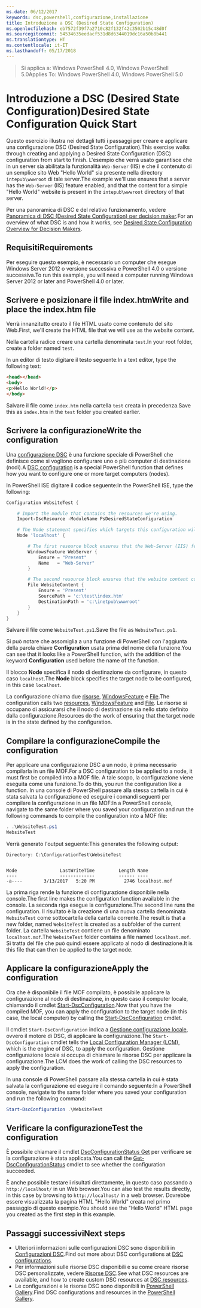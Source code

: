 ```yaml
---
ms.date: 06/12/2017
keywords: dsc,powershell,configurazione,installazione
title: Introduzione a DSC (Desired State Configuration)
ms.openlocfilehash: eb7572f39f7a2710c82f132f42c3502b15c48d0f
ms.sourcegitcommit: 54534635eedacf531d8d6344019dc16a50b8b441
ms.translationtype: HT
ms.contentlocale: it-IT
ms.lasthandoff: 05/17/2018
---
```

> <span data-ttu-id="9caea-103">Si applica a: Windows PowerShell 4.0, Windows PowerShell 5.0</span><span class="sxs-lookup"><span data-stu-id="9caea-103">Applies To: Windows PowerShell 4.0, Windows PowerShell 5.0</span></span>

# <a name="desired-state-configuration-quick-start"></a><span data-ttu-id="9caea-104">Introduzione a DSC (Desired State Configuration)</span><span class="sxs-lookup"><span data-stu-id="9caea-104">Desired State Configuration Quick Start</span></span>

<span data-ttu-id="9caea-105">Questo esercizio illustra nei dettagli tutti i passaggi per creare e applicare una configurazione DSC (Desired State Configuration).</span><span class="sxs-lookup"><span data-stu-id="9caea-105">This exercise walks through creating and applying a Desired State Configuration (DSC) configuration from start to finish.</span></span>
<span data-ttu-id="9caea-106">L'esempio che verrà usato garantisce che in un server sia abilitata la funzionalità `Web-Server` (IIS) e che il contenuto di un semplice sito Web "Hello World" sia presente nella directory `intepub\wwwroot` di tale server.</span><span class="sxs-lookup"><span data-stu-id="9caea-106">The example we'll use ensures that a server has the `Web-Server` (IIS) feature enabled, and that the content for a simple "Hello World" website is present in the `intepub\wwwroot` directory of that server.</span></span>

<span data-ttu-id="9caea-107">Per una panoramica di DSC e del relativo funzionamento, vedere [Panoramica di DSC (Desired State Configuration) per decision maker](decisionMaker.md).</span><span class="sxs-lookup"><span data-stu-id="9caea-107">For an overview of what DSC is and how it works, see [Desired State Configuration Overview for Decision Makers](decisionMaker.md).</span></span>

## <a name="requirements"></a><span data-ttu-id="9caea-108">Requisiti</span><span class="sxs-lookup"><span data-stu-id="9caea-108">Requirements</span></span>

<span data-ttu-id="9caea-109">Per eseguire questo esempio, è necessario un computer che esegue Windows Server 2012 o versione successiva e PowerShell 4.0 o versione successiva.</span><span class="sxs-lookup"><span data-stu-id="9caea-109">To run this example, you will need a computer running Windows Server 2012 or later and PowerShell 4.0 or later.</span></span>

## <a name="write-and-place-the-indexhtm-file"></a><span data-ttu-id="9caea-110">Scrivere e posizionare il file index.htm</span><span class="sxs-lookup"><span data-stu-id="9caea-110">Write and place the index.htm file</span></span>

<span data-ttu-id="9caea-111">Verrà innanzitutto creato il file HTML usato come contenuto del sito Web.</span><span class="sxs-lookup"><span data-stu-id="9caea-111">First, we'll create the HTML file that we will use as the website content.</span></span>

<span data-ttu-id="9caea-112">Nella cartella radice creare una cartella denominata `test`.</span><span class="sxs-lookup"><span data-stu-id="9caea-112">In your root folder, create a folder named `test`.</span></span>

<span data-ttu-id="9caea-113">In un editor di testo digitare il testo seguente:</span><span class="sxs-lookup"><span data-stu-id="9caea-113">In a text editor, type the following text:</span></span>

```html
<head></head>
<body>
<p>Hello World!</p>
</body>
```

<span data-ttu-id="9caea-114">Salvare il file come `index.htm` nella cartella `test` creata in precedenza.</span><span class="sxs-lookup"><span data-stu-id="9caea-114">Save this as `index.htm` in the `test` folder you created earlier.</span></span>

## <a name="write-the-configuration"></a><span data-ttu-id="9caea-115">Scrivere la configurazione</span><span class="sxs-lookup"><span data-stu-id="9caea-115">Write the configuration</span></span>

<span data-ttu-id="9caea-116">Una [configurazione DSC](configurations.md) è una funzione speciale di PowerShell che definisce come si vogliono configurare uno o più computer di destinazione (nodi).</span><span class="sxs-lookup"><span data-stu-id="9caea-116">A [DSC configuration](configurations.md) is a special PowerShell function that defines how you want to configure one or more target computers (nodes).</span></span>

<span data-ttu-id="9caea-117">In PowerShell ISE digitare il codice seguente:</span><span class="sxs-lookup"><span data-stu-id="9caea-117">In the PowerShell ISE, type the following:</span></span>

```powershell
Configuration WebsiteTest {

    # Import the module that contains the resources we're using.
    Import-DscResource -ModuleName PsDesiredStateConfiguration

    # The Node statement specifies which targets this configuration will be applied to.
    Node 'localhost' {

        # The first resource block ensures that the Web-Server (IIS) feature is enabled.
        WindowsFeature WebServer {
            Ensure = "Present"
            Name   = "Web-Server"
        }

        # The second resource block ensures that the website content copied to the website root folder.
        File WebsiteContent {
            Ensure = 'Present'
            SourcePath = 'c:\test\index.htm'
            DestinationPath = 'c:\inetpub\wwwroot'
        }
    }
}
```

<span data-ttu-id="9caea-118">Salvare il file come `WebsiteTest.ps1`.</span><span class="sxs-lookup"><span data-stu-id="9caea-118">Save the file as `WebsiteTest.ps1`.</span></span>

<span data-ttu-id="9caea-119">Si può notare che assomiglia a una funzione di PowerShell con l'aggiunta della parola chiave **Configuration** usata prima del nome della funzione.</span><span class="sxs-lookup"><span data-stu-id="9caea-119">You can see that it looks like a PowerShell function, with the addition of the keyword **Configuration** used before the name of the function.</span></span>

<span data-ttu-id="9caea-120">Il blocco **Node** specifica il nodo di destinazione da configurare, in questo caso `localhost`.</span><span class="sxs-lookup"><span data-stu-id="9caea-120">The **Node** block specifies the target node to be configured, in this case `localhost`.</span></span>

<span data-ttu-id="9caea-121">La configurazione chiama due [risorse](resources.md), [WindowsFeature](windowsFeatureResource.md) e [File](fileResource.md).</span><span class="sxs-lookup"><span data-stu-id="9caea-121">The configuration calls two [resources](resources.md), [WindowsFeature](windowsFeatureResource.md) and [File](fileResource.md).</span></span>
<span data-ttu-id="9caea-122">Le risorse si occupano di assicurarsi che il nodo di destinazione sia nello stato definito dalla configurazione.</span><span class="sxs-lookup"><span data-stu-id="9caea-122">Resources do the work of ensuring that the target node is in the state defined by the configuration.</span></span>

## <a name="compile-the-configuration"></a><span data-ttu-id="9caea-123">Compilare la configurazione</span><span class="sxs-lookup"><span data-stu-id="9caea-123">Compile the configuration</span></span>

<span data-ttu-id="9caea-124">Per applicare una configurazione DSC a un nodo, è prima necessario compilarla in un file MOF.</span><span class="sxs-lookup"><span data-stu-id="9caea-124">For a DSC configuration to be applied to a node, it must first be compiled into a MOF file.</span></span>
<span data-ttu-id="9caea-125">A tale scopo, la configurazione viene eseguita come una funzione.</span><span class="sxs-lookup"><span data-stu-id="9caea-125">To do this, you run the configuration like a function.</span></span>
<span data-ttu-id="9caea-126">In una console di PowerShell passare alla stessa cartella in cui è stata salvata la configurazione ed eseguire i comandi seguenti per compilare la configurazione in un file MOF:</span><span class="sxs-lookup"><span data-stu-id="9caea-126">In a PowerShell console, navigate to the same folder where you saved your configuration and run the following commands to compile the configuration into a MOF file:</span></span>

```powershell
. .\WebsiteTest.ps1
WebsiteTest
```

<span data-ttu-id="9caea-127">Verrà generato l'output seguente:</span><span class="sxs-lookup"><span data-stu-id="9caea-127">This generates the following output:</span></span>

```
Directory: C:\ConfigurationTest\WebsiteTest


Mode                LastWriteTime         Length Name
----                -------------         ------ ----
-a----        3/13/2017   5:20 PM           2746 localhost.mof
```

<span data-ttu-id="9caea-128">La prima riga rende la funzione di configurazione disponibile nella console.</span><span class="sxs-lookup"><span data-stu-id="9caea-128">The first line makes the configuration function available in the console.</span></span>
<span data-ttu-id="9caea-129">La seconda riga esegue la configurazione.</span><span class="sxs-lookup"><span data-stu-id="9caea-129">The second line runs the configuration.</span></span>
<span data-ttu-id="9caea-130">Il risultato è la creazione di una nuova cartella denominata `WebsiteTest` come sottocartella della cartella corrente.</span><span class="sxs-lookup"><span data-stu-id="9caea-130">The result is that a new folder, named `WebsiteTest` is created as a subfolder of the current folder.</span></span>
<span data-ttu-id="9caea-131">La cartella `WebsiteTest` contiene un file denominato `localhost.mof`.</span><span class="sxs-lookup"><span data-stu-id="9caea-131">The `WebsiteTest` folder contains a file named `localhost.mof`.</span></span>
<span data-ttu-id="9caea-132">Si tratta del file che può quindi essere applicato al nodo di destinazione.</span><span class="sxs-lookup"><span data-stu-id="9caea-132">It is this file that can then be applied to the target node.</span></span>

## <a name="apply-the-configuration"></a><span data-ttu-id="9caea-133">Applicare la configurazione</span><span class="sxs-lookup"><span data-stu-id="9caea-133">Apply the configuration</span></span>

<span data-ttu-id="9caea-134">Ora che è disponibile il file MOF compilato, è possibile applicare la configurazione al nodo di destinazione, in questo caso il computer locale, chiamando il cmdlet [Start-DscConfiguration](/reference/5.1/PSDesiredStateConfiguration/Start-DscConfiguration).</span><span class="sxs-lookup"><span data-stu-id="9caea-134">Now that you have the compiled MOF, you can apply the configuration to the target node (in this case, the local computer) by calling the [Start-DscConfiguration](/reference/5.1/PSDesiredStateConfiguration/Start-DscConfiguration) cmdlet.</span></span>

<span data-ttu-id="9caea-135">Il cmdlet `Start-DscConfiguration` indica a [Gestione configurazione locale](metaConfig.md), ovvero il motore di DSC, di applicare la configurazione.</span><span class="sxs-lookup"><span data-stu-id="9caea-135">The `Start-DscConfiguration` cmdlet tells the [Local Configuration Manager (LCM)](metaConfig.md), which is the engine of DSC, to apply the configuration.</span></span>
<span data-ttu-id="9caea-136">Gestione configurazione locale si occupa di chiamare le risorse DSC per applicare la configurazione.</span><span class="sxs-lookup"><span data-stu-id="9caea-136">The LCM does the work of calling the DSC resources to apply the configuration.</span></span>

<span data-ttu-id="9caea-137">In una console di PowerShell passare alla stessa cartella in cui è stata salvata la configurazione ed eseguire il comando seguente:</span><span class="sxs-lookup"><span data-stu-id="9caea-137">In a PowerShell console, navigate to the same folder where you saved your configuration and run the following command:</span></span>

```powershell
Start-DscConfiguration .\WebsiteTest
```

## <a name="test-the-configuration"></a><span data-ttu-id="9caea-138">Verificare la configurazione</span><span class="sxs-lookup"><span data-stu-id="9caea-138">Test the configuration</span></span>

<span data-ttu-id="9caea-139">È possibile chiamare il cmdlet [DscConfigurationStatus Get](/reference/5.1/PSDesiredStateConfiguration/Get-DscConfigurationStatus) per verificare se la configurazione è stata applicata.</span><span class="sxs-lookup"><span data-stu-id="9caea-139">You can call the [Get-DscConfigurationStatus](/reference/5.1/PSDesiredStateConfiguration/Get-DscConfigurationStatus) cmdlet to see whether the configuration succeeded.</span></span>

<span data-ttu-id="9caea-140">È anche possibile testare i risultati direttamente, in questo caso passando a `http://localhost/` in un Web browser.</span><span class="sxs-lookup"><span data-stu-id="9caea-140">You can also test the results directly, in this case by browsing to `http://localhost/` in a web browser.</span></span>
<span data-ttu-id="9caea-141">Dovrebbe essere visualizzata la pagina HTML "Hello World" creata nel primo passaggio di questo esempio.</span><span class="sxs-lookup"><span data-stu-id="9caea-141">You should see the "Hello World" HTML page you created as the first step in this example.</span></span>

## <a name="next-steps"></a><span data-ttu-id="9caea-142">Passaggi successivi</span><span class="sxs-lookup"><span data-stu-id="9caea-142">Next steps</span></span>

- <span data-ttu-id="9caea-143">Ulteriori informazioni sulle configurazioni DSC sono disponibili in [Configurazioni DSC](configurations.md).</span><span class="sxs-lookup"><span data-stu-id="9caea-143">Find out more about DSC configurations at [DSC configurations](configurations.md).</span></span>
- <span data-ttu-id="9caea-144">Per informazioni sulle risorse DSC disponibili e su come creare risorse DSC personalizzate, vedere [Risorse DSC](resources.md).</span><span class="sxs-lookup"><span data-stu-id="9caea-144">See what DSC resources are available, and how to create custom DSC resources at [DSC resources](resources.md).</span></span>
- <span data-ttu-id="9caea-145">Le configurazioni e le risorse DSC sono disponibili in [PowerShell Gallery](https://www.powershellgallery.com/).</span><span class="sxs-lookup"><span data-stu-id="9caea-145">Find DSC configurations and resources in the [PowerShell Gallery](https://www.powershellgallery.com/).</span></span>